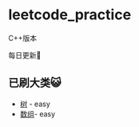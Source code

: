 # leetcode_practice
C++版本

每日更新:angel:

## 已刷大类:smiley_cat: 

* [树](./树) - easy
* [数组](./数组)- easy



